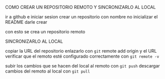 COMO CREAR UN REPOSITORIO REMOTO Y SINCRONIZARLO AL LOCAL

ir a github e iniciar sesion
crear un repositorio con nombre
no inicializar el README
darle crear 

con esto se crea un repositorio remoto

SINCRONIZARLO AL LOCAL

copiar la URL del repositorio
enlazarlo con `git` remote add origin y el URL
verificar que el remoto esté configurado correctamente con `git remote -v`

subir los cambios que se hacen del local al remoto con `git push` 
descargar cambios del remoto al local con `git pull`

